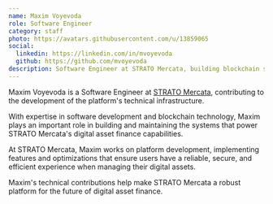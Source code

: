 ```yaml
---
name: Maxim Voyevoda
role: Software Engineer
category: staff
photo: https://avatars.githubusercontent.com/u/13859065
social:
  linkedin: https://linkedin.com/in/mvoyevoda
  github: https://github.com/mvoyevoda
description: Software Engineer at STRATO Mercata, building blockchain solutions and contributing to the technical infrastructure of the digital asset platform.
---
```


Maxim Voyevoda is a Software Engineer at [STRATO Mercata](https://stratomercata.com), contributing to the development of the platform's technical infrastructure.

With expertise in software development and blockchain technology, Maxim plays an important role in building and maintaining the systems that power STRATO Mercata's digital asset finance capabilities.

At STRATO Mercata, Maxim works on platform development, implementing features and optimizations that ensure users have a reliable, secure, and efficient experience when managing their digital assets.

Maxim's technical contributions help make STRATO Mercata a robust platform for the future of digital asset finance.
